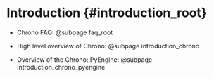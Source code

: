 Introduction {#introduction_root}
==========================

-   Chrono FAQ: @subpage faq_root

-   High level overview of Chrono: @subpage introduction_chrono

-   Overview of the Chrono::PyEngine: @subpage introduction_chrono_pyengine